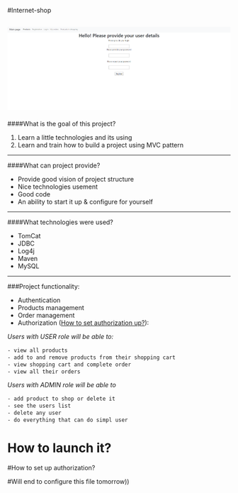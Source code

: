 #Internet-shop

![Header image](src/main/resources/logo.png)
---

####What is the goal of this project?
1. Learn a little technologies and its using
1. Learn and train how to build a project using MVC pattern
---

####What can project provide?
* Provide good vision of project structure
* Nice technologies usement
* Good code
* An ability to start it up & configure for yourself
---

####What technologies were used?
* TomCat
* JDBC
* Log4j
* Maven
* MySQL
---

###Project functionality:
* Authentication
* Products management
* Order management
* Authorization ([How to set authorization up?]()):

*Users with USER role will be able to:*

    - view all products
    - add to and remove products from their shopping cart
    - view shopping cart and complete order
    - view all their orders

*Users with ADMIN role will be able to*

    - add product to shop or delete it
    - see the users list
    - delete any user
    - do everything that can do simpl user
    
# How to launch it?

#How to set up authorization?

#Will end to configure this file tomorrow))
